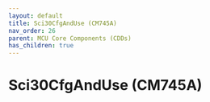 ```yaml
---
layout: default
title: Sci30CfgAndUse (CM745A)
nav_order: 26
parent: MCU Core Components (CDDs)
has_children: true
---
```

# Sci30CfgAndUse (CM745A)
